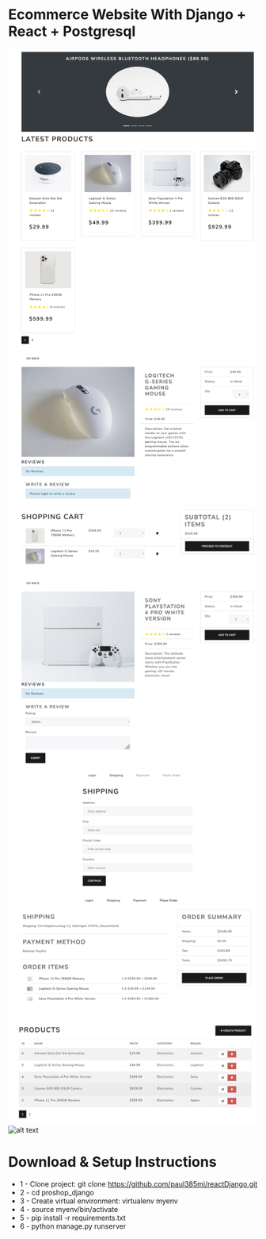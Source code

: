 # Ecommerce Website With Django + React + Postgresql

![alt text](1.png)
![alt text](2.png)
![alt text](3.png)
![alt text](4.png)
![alt text](5.png)
![alt text](6.png)
![alt text](7.png)
![alt text](8.png)




# Download & Setup Instructions

* 1 - Clone project: git clone https://github.com/paul385mi/reactDjango.git
* 2 - cd proshop_django
* 3 - Create virtual environment: virtualenv myenv
* 4 - source myenv/bin/activate
* 5 - pip install -r requirements.txt
* 6 - python manage.py runserver


